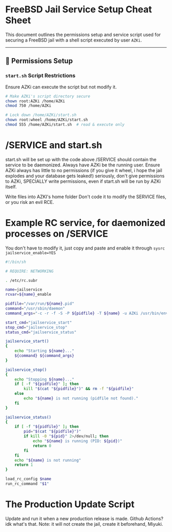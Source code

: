 # FreeBSD Jail Service Setup Cheat Sheet

This document outlines the permissions setup and service script used for securing a FreeBSD jail with a shell script executed by user `AZKi`.

---

## 🔐 Permissions Setup

### `start.sh` Script Restrictions

Ensure AZKi can execute the script but not modify it.

```sh
# Make AZKi's script directory secure
chown root:AZKi /home/AZKi
chmod 750 /home/AZKi

# Lock down /home/AZKi/start.sh
chown root:wheel /home/AZKi/start.sh
chmod 555 /home/AZKi/start.sh  # read & execute only
```

# /SERVICE and start.sh

start.sh will be set up with the code above
/SERVICE should contain the service to be daemonized.
Always have AZKi be the running user.
Ensure AZKi always has little to no permissions (if you give it wheel, i hope the jail explodes and your database gets leaked!)
seriously, don't give permissions to AZKi, SPECIALLY write permissions, even if start.sh will be run by AZKi itself.

Write files into AZKI's home folder
Don't code it to modify the SERVICE files, or you risk an evil RCE.

# Example RC service, for daemonized processes on /SERVICE
You don't have to modify it, just copy and paste and enable it through `sysrc jailservice_enable=YES`

```sh
#!/bin/sh

# REQUIRE: NETWORKING

. /etc/rc.subr

name=jailservice
rcvar=${name}_enable

pidfile="/var/run/${name}.pid"
command="/usr/sbin/daemon"
command_args="-c -r -f -S -P ${pidfile} -T ${name} -u AZKi /usr/bin/env /start.sh"

start_cmd="jailservice_start"
stop_cmd="jailservice_stop"
status_cmd="jailservice_status"

jailservice_start()
{
    echo "Starting ${name}..."
    ${command} ${command_args}
}

jailservice_stop() 
{
    echo "Stopping ${name}..."
    if [ -f "${pidfile}" ]; then
        kill "$(cat "${pidfile}")" && rm -f "${pidfile}"
    else
        echo "${name} is not running (pidfile not found)."
    fi
}

jailservice_status()
{
    if [ -f "${pidfile}" ]; then
        pid="$(cat "${pidfile}")"
        if kill -0 "${pid}" 2>/dev/null; then
            echo "${name} is running (PID: ${pid})"
            return 0
        fi
    fi
    echo "${name} is not running"
    return 1
}

load_rc_config $name
run_rc_command "$1"
```

# The Production Update Script

Update and run it when a new production release is made. Github Actions? idk what's that.
Note: it will not create the jail, create it beforehand, Miyuki.